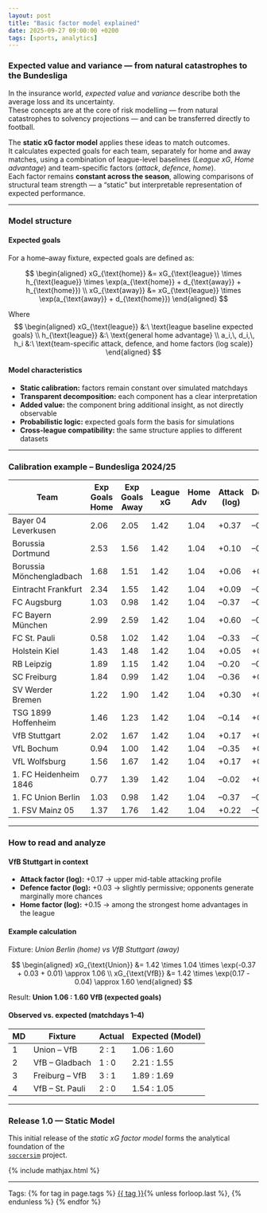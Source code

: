 ```yaml
---
layout: post
title: "Basic factor model explained"
date: 2025-09-27 09:00:00 +0200
tags: [sports, analytics]
---
```


### Expected value and variance — from natural catastrophes to the Bundesliga

In the insurance world, *expected value* and *variance* describe both the average loss and its uncertainty.  
These concepts are at the core of risk modelling — from natural catastrophes to solvency projections — and can be transferred directly to football.

The **static xG factor model** applies these ideas to match outcomes.  
It calculates expected goals for each team, separately for home and away matches, using a combination of league-level baselines (*League xG*, *Home advantage*) and team-specific factors (*attack*, *defence*, *home*).  
Each factor remains **constant across the season**, allowing comparisons of structural team strength — a “static” but interpretable representation of expected performance.

---

### Model structure

#### Expected goals

For a home–away fixture, expected goals are defined as:

$$
\begin{aligned}
xG_{\text{home}} &= xG_{\text{league}} \times h_{\text{league}} \times 
   \exp(a_{\text{home}} + d_{\text{away}} + h_{\text{home}}) \\
xG_{\text{away}} &= xG_{\text{league}} \times 
   \exp(a_{\text{away}} + d_{\text{home}})
\end{aligned}
$$

Where  
$$
\begin{aligned}
xG_{\text{league}} &:\ \text{league baseline expected goals} \\
h_{\text{league}}  &:\ \text{general home advantage} \\
a_i,\, d_i,\, h_i  &:\ \text{team-specific attack, defence, and home factors (log scale)}
\end{aligned}
$$


#### Model characteristics
- **Static calibration:** factors remain constant over simulated matchdays  
- **Transparent decomposition:** each component has a clear interpretation
- **Added value:** the component bring additional insight, as not directly observable  
- **Probabilistic logic:** expected goals form the basis for simulations  
- **Cross-league compatibility:** the same structure applies to different datasets  

---

### Calibration example – Bundesliga 2024/25

| Team | Exp Goals Home | Exp Goals Away | League xG | Home Adv | Attack (log) | Defence (log) | Home (log) |
|------|----------------|----------------|------------|-----------|---------------|---------------|-------------|
| Bayer 04 Leverkusen | 2.06 | 2.05 | 1.42 | 1.04 | +0.37 | –0.17 | –0.04 |
| Borussia Dortmund | 2.53 | 1.56 | 1.42 | 1.04 | +0.10 | –0.00 | +0.45 |
| Borussia Mönchengladbach | 1.68 | 1.51 | 1.42 | 1.04 | +0.06 | +0.09 | +0.07 |
| Eintracht Frankfurt | 2.34 | 1.55 | 1.42 | 1.04 | +0.09 | –0.11 | +0.38 |
| FC Augsburg | 1.03 | 0.98 | 1.42 | 1.04 | –0.37 | –0.04 | +0.01 |
| FC Bayern München | 2.99 | 2.59 | 1.42 | 1.04 | +0.60 | –0.44 | +0.11 |
| FC St. Pauli | 0.58 | 1.02 | 1.42 | 1.04 | –0.33 | –0.27 | –0.61 |
| Holstein Kiel | 1.43 | 1.48 | 1.42 | 1.04 | +0.05 | +0.42 | –0.08 |
| RB Leipzig | 1.89 | 1.15 | 1.42 | 1.04 | –0.20 | –0.08 | +0.45 |
| SC Freiburg | 1.84 | 0.99 | 1.42 | 1.04 | –0.36 | +0.01 | +0.58 |
| SV Werder Bremen | 1.22 | 1.90 | 1.42 | 1.04 | +0.30 | +0.09 | –0.48 |
| TSG 1899 Hoffenheim | 1.46 | 1.23 | 1.42 | 1.04 | –0.14 | +0.26 | +0.13 |
| VfB Stuttgart | 2.02 | 1.67 | 1.42 | 1.04 | +0.17 | +0.03 | +0.15 |
| VfL Bochum | 0.94 | 1.00 | 1.42 | 1.04 | –0.35 | +0.23 | –0.10 |
| VfL Wolfsburg | 1.56 | 1.67 | 1.42 | 1.04 | +0.17 | +0.04 | –0.11 |
| 1. FC Heidenheim 1846 | 0.77 | 1.39 | 1.42 | 1.04 | –0.02 | +0.19 | –0.64 |
| 1. FC Union Berlin | 1.03 | 0.98 | 1.42 | 1.04 | –0.37 | –0.04 | +0.01 |
| 1. FSV Mainz 05 | 1.37 | 1.76 | 1.42 | 1.04 | +0.22 | –0.19 | –0.29 |

---

### How to read and analyze

#### VfB Stuttgart in context
- **Attack factor (log):** +0.17 → upper mid-table attacking profile  
- **Defence factor (log):** +0.03 → slightly permissive; opponents generate marginally more chances  
- **Home factor (log):** +0.15 → among the strongest home advantages in the league  

#### Example calculation
Fixture: *Union Berlin (home) vs VfB Stuttgart (away)*  

$$
\begin{aligned}
xG_{\text{Union}} &= 1.42 \times 1.04 \times \exp(-0.37 + 0.03 + 0.01) \approx 1.06 \\
xG_{\text{VfB}}   &= 1.42 \times \exp(0.17 - 0.04) \approx 1.60
\end{aligned}
$$

Result: **Union 1.06 : 1.60 VfB (expected goals)**  

#### Observed vs. expected (matchdays 1–4)

| MD | Fixture | Actual | Expected (Model) |
|----|----------|---------|------------------|
| 1 | Union – VfB | 2 : 1 | 1.06 : 1.60 |
| 2 | VfB – Gladbach | 1 : 0 | 2.21 : 1.55 |
| 3 | Freiburg – VfB | 3 : 1 | 1.89 : 1.69 |
| 4 | VfB – St. Pauli | 2 : 0 | 1.54 : 1.05 |

---

### Release 1.0 — Static Model

This initial release of the *static xG factor model* forms the analytical foundation of the  
[`soccersim`](https://bvonboyen.github.io/projects/soccersim/) project.

{% include mathjax.html %}

---

<p>Tags:
{% for tag in page.tags %}
  <a href="/tags/{{ tag | slugify }}/">{{ tag }}</a>{% unless forloop.last %}, {% endunless %}
{% endfor %}
</p>
